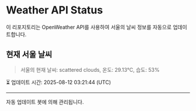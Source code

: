 
# Weather API Status

이 리포지토리는 OpenWeather API를 사용하여 서울의 날씨 정보를 자동으로 업데이트합니다.

## 현재 서울 날씨
> 서울의 현재 날씨: scattered clouds, 온도: 29.13°C, 습도: 53%

⏳ 업데이트 시간: 2025-08-12 03:21:44 (UTC)

---
자동 업데이트 봇에 의해 관리됩니다.
